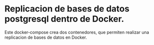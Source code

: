 # Replicacion de bases de datos postgresql dentro de Docker.

Este docker-compose crea dos contenedores, que permiten realizar una replicacion de bases de datos en Docker.